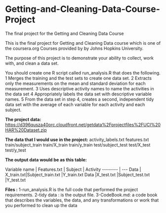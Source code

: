 # Getting-and-Cleaning-Data-Course-Project
The final project for the Getting and Cleaning Data Course

This is the final project for Getting and Cleaning Data course which is one of the coursera.org Courses provided by by Johns Hopkins University.

The purpose of this project is to demonstrate your ability to collect, work with, and clean a data set.

You should create one R script called run_analysis.R that does the following.
	1	Merges the training and the test sets to create one data set.
	2	Extracts only the measurements on the mean and standard deviation for each measurement.
	3	Uses descriptive activity names to name the activities in the data set
	4	Appropriately labels the data set with descriptive variable names.
	5	From the data set in step 4, creates a second, independent tidy data set with the average of each variable for each activity and each subject.

**The project data:**
https://d396qusza40orc.cloudfront.net/getdata%2Fprojectfiles%2FUCI%20HAR%20Dataset.zip


**The data that I would use in the project:**
activity_labels.txt
features.txt
train/subject_train
train/X_train
train/y_train
test/subject_test
test/X_test
test/y_test

**The output data would be as this table:**


Variable name     | Features.txt | Subject | Activity
-------- | ---
Data | X_train.txt|Subject_train.txt |Y_train.txt
Data     |X_test.txt        |Subject_test.txt     |Y_test.txt



**Files :**
1-run_analysis.R is the full code that performed the project requirements.
2-tidy data : is the output file.
3-CodeBook.md: a code book that describes the variables, the data, and any transformations or work that you performed to clean up the data
